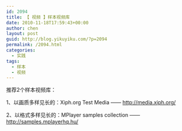 ```yaml
---
id: 2094
title: 【 视频 】样本视频库
date: 2010-11-18T17:59:43+00:00
author: chen
layout: post
guid: http://blog.yikuyiku.com/?p=2094
permalink: /2094.html
categories:
  - 实践
tags:
  - 样本
  - 视频
---
```

推荐2个样本视频库：

1、以画质多样见长的：Xiph.org Test Media —— http://media.xiph.org/

2、以格式多样见长的：MPlayer samples collection —— http://samples.mplayerhq.hu/